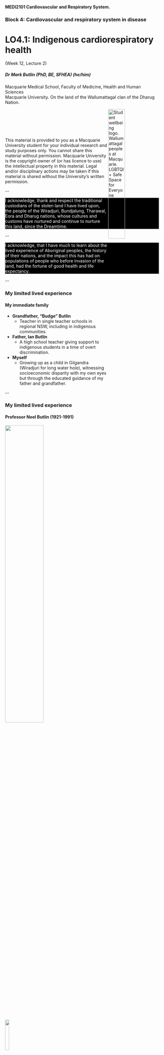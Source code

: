 <!-- .slide: data-auto-animate-restart id="MEDI2101Wk12_2"-->
#### MEDI2101 Cardiovascular and Respiratory System.
### Block 4: Cardiovascular and respiratory system in disease
# LO4.1: Indigenous cardiorespiratory health
(Week 12, Lecture 2)
##### Dr Mark Butlin (PhD, BE, SFHEA) (he/him)

Macquarie Medical School, Faculty of Medicine, Health and Human Sciences<br>Macquarie University. On the land of the Wallumattagal clan of the Dharug Nation.

<a href="https://students.mq.edu.au/support"><img src="images/mq_support.png" alt="Student wellbeing logo. Wallumattagal peoples at Macquarie. LGBTQI+ Safe Space for Everyone" align="right" width=33%></a>
<p>&nbsp;</p>
<p>&nbsp;</p>
<p>&nbsp;</p>
<p class="citation">This material is provided to you as a Macquarie University student for your individual research and study purposes only. You cannot share this material without permission. Macquarie University is the copyright owner of (or has licence to use) the intellectual property in this material. Legal and/or disciplinary actions may be taken if this material is shared without the University’s written permission.</p>

--
<!-- .slide:  data-background-image="images/AboriginalAustralia1.png" -->
<p class="fragment" style="color:white;background-color:black">I acknowledge, thank and respect the traditional custodians of the stolen land I have lived upon, the people of the Wiradjuri, Bundjalung, Tharawal, Eora and Dharug nations, whose cultures and customs have nurtured and continue to nurture this land, since the Dreamtime.</p>

--
<!-- .slide:  data-background-image="images/AboriginalAustralia1.png" -->
<p style="color:white;background-color:black">I acknowledge, that I have much to learn about the lived experience of Aboriginal peoples, the history of their nations, and the impact this has had on populations of people who before invasion of the land, had the fortune of good health and life expectancy.</p>

--
### My limited lived experience
#### My immediate family

- **Grandfather, “Budge” Butlin**
  - Teacher in single teacher schools in regional NSW, including in indigenous communities.
- **Father, Ian Butlin**
  - A high school teacher giving support to indigenous students in a time of overt discrimination.
- **Myself**
  - Growing up as a child in Gilgandra (Wiradjuri for long water hole), witnessing socioeconomic disparity with my own eyes but through the educated guidance of my father and grandfather.

--
### My limited lived experience
#### Professor Noel Butlin (1921-1991)

<img src="images/people_noel_butlin_ANUA-225-168.jpg" width="50%">
<img class="fragment" src="images/butlin_n_economics-and-the-dreamtime.jpg" width=16%>

<p class="citation">Image source: <a href="https://openresearch-repository.anu.edu.au/handle/1885/247570">ANU Archives</a></p>
<p class="citation">Butlin, N. (1993). <a href="https://multisearch.mq.edu.au/permalink/61MACQUARIE_INST/1c87tk9/alma9917900010802171">Economics and the Dreamtime: A Hypothetical History.</a> Cambridge: Cambridge University Press.</p>

--
### My limited lived experience
#### Professor Noel Butlin (1921-1991)

"Noel Butlin provided a fundamental reassessment of the size and nature of the Aboriginal economy and population before 1788... . He convincingly argued that the early estimates
were likely to be substantial underestimates, and he eventually concluded that the pre-colonial population was between 1 and 1.5 million."

<p class="citation">Hunter, B. H., & Carmody, J. (2015). Estimating the Aboriginal Population in Early Colonial Australia: The Role of Chickenpox Reconsidered. Australian Economic History Review, 55(2), 112–138.<br>Butlin, N. G. (1983) <a href="https://multisearch.mq.edu.au/permalink/61MACQUARIE_INST/1c87tk9/alma9917928310802171">Our Original Aggression: Aboriginal Populations of Southeastern Australia 1788–1850</a> (Sydney: George Allen & Unwin).</p>

---
<!-- .slide: data-auto-animate-restart -->
## LO4.5.1 Display cognisance of the statistics of cardiovascular and respiratory disease as faced by indigenous Australians.

--
<!-- .slide: data-background-color="#373A36" -->
<p style="color:white">The introduction of new diseases to indigineous communities by white settlement was fatal on the worst pandemic scale. "Our original aggression."*</p>

<p style="color:white">The disease burden for indigenous Australians continues today.</p>

<p style="color:white">The types of diseases and reasons behind them have changed.</p>

<p class="citation">*Butlin, N. G. (1983) <a href="https://multisearch.mq.edu.au/permalink/61MACQUARIE_INST/1c87tk9/alma9917928310802171">Our Original Aggression: Aboriginal Populations of Southeastern Australia 1788–1850</a> (Sydney: George Allen & Unwin).</p>

--
### Statistics of cardiovascular and respiratory disease
#### 

<p>The types of diseases and reasons behind them have changed.</p>

<img src="images/ABS2017_3303.png" width=80%>

<p class="citationside">Figure created for MEDI2101 using data from Australian Bureau of Statistics, <a href="https://www.abs.gov.au/ausstats/abs@.nsf/Lookup/by%20Subject/3303.0~2017~Main%20Features~Leading%20causes%20of%20death%20in%20Aboriginal%20and%20Torres%20Strait%20Islander%20people~9">3303.0 - Causes of Death, Australia, 2017</a>.</p>
--
### Statistics of cardiovascular and respiratory disease
#### Cardiovascular

<img src="images/Gray2012_fig6.png" width=100%>

<p class="citation">Gray C <em>et al.</em> <a href="https://healthbulletin.org.au/articles/review-of-cardiovascular-health-among-indigenous-australians/#fnl-10">Review of cardiovascular health among Indigenous Australians</a>. 2012. 12(4):1-36.</p>

--
### Statistics of cardiovascular and respiratory disease
#### Cardiovascular

Cardiovascular related death rates (QLD, WA, SA, NT, 2002-2005)<br>by indigenous status and age group. 

<img src="images/Gray2012_fig4_5.png" width=100%>

<p class="citation">Gray C <em>et al.</em> <a href="https://healthbulletin.org.au/articles/review-of-cardiovascular-health-among-indigenous-australians/#fnl-10">Review of cardiovascular health among Indigenous Australians</a>. 2012. 12(4):1-36.</p>

--
### Statistics of cardiovascular and respiratory disease
#### Respiratory

<img src="images/AIHW2022_fig1_04_2.png" width=75%>
<p class="citation">Australian Institute of Health and Welfare, National Indigenous Australians Agency. <a href="https://www.indigenoushpf.gov.au/measures/1-04-respiratory-disease">Tier 1 - Health status and outcomes. 1.04 Respiratory disease (2022).</a></p>

--
### Statistics of cardiovascular and respiratory disease
#### Respiratory

<img src="images/AIHW2022_fig1_04_7.png" width=75%>
<p class="citation">Australian Institute of Health and Welfare, National Indigenous Australians Agency. <a href="https://www.indigenoushpf.gov.au/measures/1-04-respiratory-disease">Tier 1 - Health status and outcomes. 1.04 Respiratory disease (2022).</a></p>

--
### Statistics of cardiovascular and respiratory disease
#### Population

<img src="images/Gray2012_fig1.png" width=100%>

<p class="citation">Gray C <em>et al.</em> <a href="https://healthbulletin.org.au/articles/review-of-cardiovascular-health-among-indigenous-australians/#fnl-10">Review of cardiovascular health among Indigenous Australians</a>. 2012. 12(4):1-36.</p>

--
### Statistics of cardiovascular and respiratory disease
#### Population - life expectancy (in 2017)

<img src="images/AIHW2022_fig1_19_5.png" width=45%>

<p class="citationside">Australian Institute of Health and Welfare, National Indigenous Australians Agency. <a href="https://www.indigenoushpf.gov.au">Aboriginal and Torres Strait Islander Health Performance Framework (2022).</a></p>

---
<!-- .slide: data-auto-animate-restart -->
## LO4.5.2 Display cognisance of the cardiovascular and respiratory health barriers as faced by indigenous Australians.

--

"Indigenous people are culturally diverse, with cultural differences
providing unique access issues for health care services.
Health service planning should consider the needs of individual
communities, and rates of disease, rather than adopting a ‘one size
fits all’ approach."*

"Other barriers experienced by Indigenous people include:
poor coordination across the health system; socio-economic
disadvantage; poor access to acute care services and to primary
and specialist health care; sub-optimal provision of in-hospital
services; the availability of transport to health services; delays in
presentation; and language and cultural differences."*

<p class="citation">*Gray C <em>et al.</em> <a href="https://healthbulletin.org.au/articles/review-of-cardiovascular-health-among-indigenous-australians/#fnl-10">Review of cardiovascular health among Indigenous Australians</a>. 2012. 12(4):1-36.</p>

--
### Health barriers
#### Childhood stress - plausible predictor of lifetime cardiovascular risk

<img src="images/HumanRights2016_fig1.webp" width=75%>

<p class="citation">Australian Human Rights Commission. <a href="https://humanrights.gov.au/about/news/speeches/life-free-violence-and-fear-childs-right">A life free from violence and fear: a child’s right. 2016 International Congress on Child Abuse and Neglect.</a></p>

--
### Health barriers
#### Why the higher incidence of cardiovascular death in younger indigenous Australians?

Cardiovascular related death rates (QLD, WA, SA, NT, 2002-2005)<br>by indigenous status and age group. 

<img src="images/Gray2012_fig4_5.png" width=100%>

<p class="citation">Gray C <em>et al.</em> <a href="https://healthbulletin.org.au/articles/review-of-cardiovascular-health-among-indigenous-australians/#fnl-10">Review of cardiovascular health among Indigenous Australians</a>. 2012. 12(4):1-36.</p>

--
### Health barriers
#### Why the higher incidence of cardiovascular death in younger indigenous Australians?

<ul>
<li> Reasons are likely multifactorial.</li>
<li> Risk factors not always assessed.</li>
<li> Risk factors are prevalent.</li>
<li> Follow up on risk factors is low.</li>
</ul>
<img src="images/Crinall2016_fig2.jpg" width=50% align="right">

<br><br><br><br><br><br>
<p class="citation">Crinall B <em>et al.</em> <a href="https://pubmed.ncbi.nlm.nih.gov/27372907/">Cardiovascular disease risk in young Indigenous Australians: a snapshot of current preventive health care</a>. Aust N Z J Public Health. 2017 Oct;41(5):460-466.</p>

--
### Health barriers
#### Aboriginal Austalians - genetic antiquity

<span style="color:#FE5F55;font-weight: bold;font-size: 70px;float: left;line-height: 60px;padding-right: 8px;margin-top: -3px">"A</span>boriginal Australian groups are the descendants of the ancestral population that first colonized Australia. ... Archaeological evidence shows that by 40,000–45,000 years ago, humans were widespread within Australia.</b><span style="color:#FE5F55;font-weight: bold;font-size: 70px;float: right;line-height: 60px;padding-right: 8px;margin-top: -3px">"</span>

<img src="images/Hamm2016.webp" width=50%>
<p style="font-size:small">Dating to ~40,000 years ago, a bone tool found in the Warratyi rock shelter, Flinders Ranges.</p>

<p class="citation">Malaspinas AS <em>et al.</em> <a href="https://www.nature.com/articles/nature18299">A genomic history of Aboriginal Australia. Nature</a>. 2016 Oct 13;538(7624):207-214.<br>Image source: Hamm, G. <a href="https://theconversation.com/the-evidence-of-early-human-life-in-australias-arid-interior-67933">The evidence of early human life in Australia’s arid interior</a>. The Conversation. 7/11/2016.</p>

--
### Health barriers
#### Genetic factors - the example of diabetes mellitus

<img src="images/Brzozowska2019_fig1.webp" width=40% align="left">
<ul class="fragment">
<li>"Archaic genetic admixture."</li>
<li>"Underrepresentation in genomic research."</li>
<li>"Limited opportunity for genetic adaption."</li>
</ul>
<p>&nbsp;<br><br></p>
<p class="citation">Brzozowska MM <em>et al.</em> <a href="https://pubmed.ncbi.nlm.nih.gov/31278514/">Genetics, adaptation to environmental changes and archaic admixture in the pathogenesis of diabetes mellitus in Indigenous Australians</a>. Rev Endocr Metab Disord. 2019 Sep;20(3):321-332.</p>

--
### Health barriers
#### Research

<ul>
<li style="font-size:2em; ">"Underrepresentation in genomic research."</li>
<ul>

--
### Health barriers
#### Research

<ul>
<li style="font-size:2em; ">"Underrepresentation in <strike>genomic</strike> research."</li>
<ul>

<p style="font-size:1.5em; " class="fragment">With different risk factors, genetic predisposition, environmental factors - studies in other populations do not always translate to the physiology and disease risk faced by Aboriginal Australians.</p>

--
### Health barriers
#### Summary

- Poor access to healthcare.
- Socioeconomic disadvantage.
- Language and cultural differences poorly addressed in healthcare.
- Delay in presentation for healthcare.
- In healthcare, risk factors not always assessed, and frequently not addressed.
- Pathology not as well researched as in other populations.

---
<!-- .slide: data-auto-animate-restart -->
## LO4.5.3 Communicate awareness of improvements in cardiovascular and respiratory disease risk factors.

--
### Good news?
####

- Home ownership increased to 42% (2021) from 40% (2016)<sup>1</sup>. Slow, but in right direction.
- Indigenous low birthweight babies decreased from 11.3% in 2007 to 10.7% in 2017<sup>2</sup>. (Low birthweight predictive of cardiovascular events in later life).
- Indigenous Australians aged 20-24 with a year 12 education increased from 45% in 2008 to 66% in 2018–19<sup>2</sup>. (Poor education predictive of poor quality of life, in turn a cardiovascular risk factor, also strongly associated with dementia.)
- Proportion of indigenous Australian smokers is declining<sup>2</sup>.
- Access to healthcare increasing (87% had a usual place to attend for healthcare in 2012–13, 92% in 2018-19<sup>2</sup>).

<p class="fragment">Many of the same improvements are seen in non-indigenous Australians too.</p>


<p class="citation"><sup>1</sup><a href="https://www.abs.gov.au/statistics/people/aboriginal-and-torres-strait-islander-peoples/housing-statistics-aboriginal-and-torres-strait-islander-peoples/2021">Australian Bureau of Statistics. Housing Statistics for Aboriginal and Torres Strait Islander Peoples (2021).</a><br>
<sup>2</sup> Australian Institute of Health and Welfare, <a href="https://www.indigenoushpf.gov.au">Aboriginal and Torres Strait Islander Health Performance Framework - summary report 2020</a>.</p>

--
### Good news?
####
984,000 Aboriginal and Torres Strait Islander people in 2021, up from 798,000 in 2016<sup>1</sup>.

<p class="fragment">but...<br>
1,500,000 indigenous Australians in 1788 on the east coast of Australia alone<sup>2</sup>.</p>

<p class="citation"><sup>1</sup><a href="https://www.abs.gov.au/statistics/people/aboriginal-and-torres-strait-islander-peoples/estimates-aboriginal-and-torres-strait-islander-australians/jun-2021">Australian Bureau of Statistics, Estimates of Aboriginal and Torres Strait Islander Australians (2021).</a><br>
<sup>2</sup>Butlin, N. G. (1983) <a href="https://multisearch.mq.edu.au/permalink/61MACQUARIE_INST/1c87tk9/alma9917928310802171">Our Original Aggression: Aboriginal Populations of Southeastern Australia 1788–1850</a> (Sydney: George Allen & Unwin).</p>

---
<!-- .slide: data-auto-animate-restart -->
## LO4.5.4 Describe how you can be part of a positive change in indigenous cardiovascular and respiratory health.

--
### Your role
#### 
<h5>Right now:</h5>
<img src="images/MQ_Manawari.png" width=20% align="left">
<p>Complete cultural safety training.<br>Macquarie University <a href="https://ilearn.mq.edu.au/enrol/index.php?id=33737">Manawari Student Aboriginal Cultural Safety Training</a>. You can <a href="https://ilearn.mq.edu.au/enrol/index.php?id=33737">self-enrol</a> today.</p>

&nbsp;
<div class="fragment">
<h5>If practising in the medical setting:</h5>
<ul>
<li>Take the cultural safety training particular to your place of practise.</li>
<li>Ask if your patient identifies as Aboriginal or Torres Strait Islander origin<sup>1</sup>.</li>
<ul>
  <li>Acknowledges identity.</li>
  <li>Allows the start of access to service needs.</li>
  <li>If in hospital setting, allows data quality capture.</li>
</ul>
</ul>

<p class="citation"><sup>1</sup>Victoria Department of Health, <a href="https://www.health.vic.gov.au/publications/aboriginal-cultural-safety-in-health-services-guidance-notes-and-resources">Aboriginal cultural safety in health services - Guidance notes and resources</a>.</p>
</div>
--
### Your role
#### Benefits for any patient - regardless of background

But also important in treatment of indigenous Australians. Health care personnel should:

- learn to communicate well<sup>1</sup>.
- look to pathways to address economic disadvantage, where present, to allow access to medical care needed<sup>2</sup>.
- not make assumptions.
- treat holistically.

"Aboriginal and Torres Strait Islander health is viewed in a holistic way. It is not just about physical health and wellbeing, but also includes the social, emotional and cultural wellbeing of individuals, families and communities."<sup>3</sup>

<p class="citation"><sup>1</sup>Amery R. <a href="https://pubmed.ncbi.nlm.nih.gov/28659103/">Recognising the communication gap in Indigenous health care</a>. Med J Aust. 2017 Jul 3;207(1):13-15.<br><sup>2</sup>Victoria Department of Health, <a href="https://www.health.vic.gov.au/publications/aboriginal-cultural-safety-in-health-services-guidance-notes-and-resources">Aboriginal cultural safety in health services - Guidance notes and resources</a>.<br><sup>3</sup>Australian Government Department of Health and Aged Care. <a href="https://www.health.gov.au/health-topics/aboriginal-and-torres-strait-islander-health/status-and-determinants">Status and determinants of Aboriginal and Torres Strait Islander health</a>.</p>
</div>

--

"Aboriginal and Torres Strait Islander health is viewed in a holistic way. It is not just about physical health and wellbeing, but also includes the social, emotional and cultural wellbeing of individuals, families and communities."<sup>3</sup>

<p class="citation"><sup>3</sup>Australian Government Department of Health and Aged Care. <a href="https://www.health.gov.au/health-topics/aboriginal-and-torres-strait-islander-health/status-and-determinants">Status and determinants of Aboriginal and Torres Strait Islander health</a>.</p>
</div>

<p class="fragment">Information is useful when it is integrated.</p>

<p class="fragment">This is the last presentation slide for MEDI2101.</p>

<p class="fragment">Integrate the information on the cardiovascular and respiratory system.<br>That is your knowledge now, to use in your careers ahead...</p>

<p class="fragment" style="font-size:small">...and in the final exam.</p>
